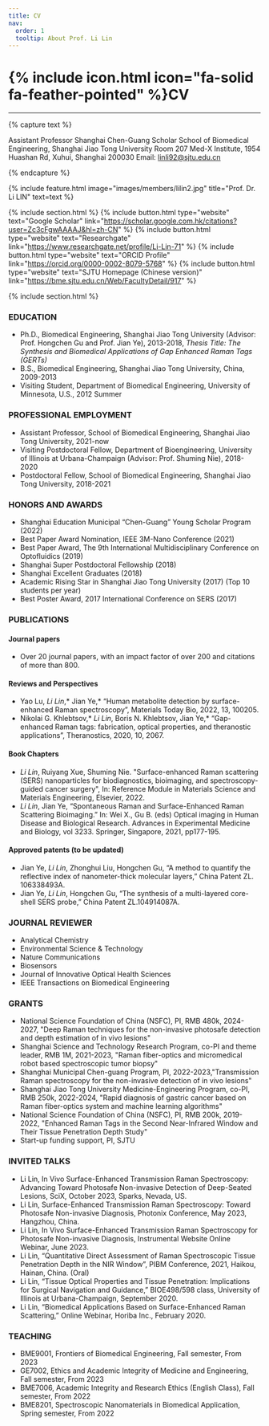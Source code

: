 ```yaml
---
title: CV
nav:
  order: 1
  tooltip: About Prof. Li Lin
---
```


# {% include icon.html icon="fa-solid fa-feather-pointed" %}CV

---

{% capture text %}


Assistant Professor
Shanghai Chen-Guang Scholar 
School of Biomedical Engineering, Shanghai Jiao Tong University 
Room 207 Med-X Institute, 1954 Huashan Rd, Xuhui, Shanghai 200030
Email: linli92@sjtu.edu.cn

{% endcapture %}

{% include feature.html image="images/members/lilin2.jpg" title="Prof. Dr. Li LIN" text=text %}



{% include section.html %}
{%
  include button.html
  type="website"
  text="Google Scholar"
  link="https://scholar.google.com.hk/citations?user=Zc3cFgwAAAAJ&hl=zh-CN"
%}
{%
  include button.html
  type="website"
  text="Researchgate"
  link="https://www.researchgate.net/profile/Li-Lin-71"
%}
{%
  include button.html
  type="website"
  text="ORCID Profile"
  link="https://orcid.org/0000-0002-8079-5768"
%}
{%
  include button.html
  type="website"
  text="SJTU Homepage (Chinese version)"
  link="https://bme.sjtu.edu.cn/Web/FacultyDetail/917"
%}

{% include section.html %}

###     EDUCATION    
- Ph.D., Biomedical Engineering, Shanghai Jiao Tong University (Advisor: Prof. Hongchen Gu and Prof. Jian Ye), 2013-2018, *Thesis Title: The Synthesis and Biomedical Applications of Gap Enhanced Raman Tags (GERTs)*
- B.S.,	Biomedical Engineering, Shanghai Jiao Tong University, China, 2009-2013
- Visiting Student, Department of Biomedical Engineering, University of Minnesota, U.S., 2012 Summer
### PROFESSIONAL EMPLOYMENT 
- Assistant Professor, School of Biomedical Engineering, Shanghai Jiao Tong University, 2021-now
- Visiting Postdoctoral Fellow, Department of Bioengineering, University of Illinois at Urbana-Champaign (Advisor: Prof. Shuming Nie), 2018-2020
- Postdoctoral Fellow, School of Biomedical Engineering, Shanghai Jiao Tong University, 2018-2021
### HONORS AND AWARDS                                                                  
- Shanghai Education Municipal “Chen-Guang” Young Scholar Program (2022)
- Best Paper Award Nomination, IEEE 3M-Nano Conference (2021)
- Best Paper Award, The 9th International Multidisciplinary Conference on Optofluidics (2019)
- Shanghai Super Postdoctoral Fellowship (2018)
- Shanghai Excellent Graduates (2018)
- Academic Rising Star in Shanghai Jiao Tong University (2017) (Top 10 students per year)
- Best Poster Award, 2017 International Conference on SERS (2017)
### PUBLICATIONS
#### Journal papers
- Over 20 journal papers, with an impact factor of over 200 and citations of more than 800. 
#### Reviews and Perspectives
- Yao Lu, *Li Lin*,* Jian Ye,* “Human metabolite detection by surface-enhanced Raman spectroscopy”, Materials Today Bio, 2022, 13, 100205. 
- Nikolai G. Khlebtsov,* *Li Lin*, Boris N. Khlebtsov, Jian Ye,* “Gap-enhanced Raman tags: fabrication, optical properties, and theranostic applications”, Theranostics, 2020, 10, 2067. 
#### Book Chapters
- *Li Lin*, Ruiyang Xue, Shuming Nie. "Surface-enhanced Raman scattering (SERS) nanoparticles for biodiagnostics, bioimaging, and spectroscopy-guided cancer surgery", In: Reference Module in Materials Science and Materials Engineering, Elsevier, 2022.
- *Li Lin*, Jian Ye, “Spontaneous Raman and Surface-Enhanced Raman Scattering Bioimaging.” In: Wei X., Gu B. (eds) Optical imaging in Human Disease and Biological Research. Advances in Experimental Medicine and Biology, vol 3233. Springer, Singapore, 2021, pp177-195. 
#### Approved patents (to be updated)
-	Jian Ye, *Li Lin*, Zhonghui Liu, Hongchen Gu, “A method to quantify the reflective index of nanometer-thick molecular layers,” China Patent ZL. 106338493A.
- Jian Ye, *Li Lin*, Hongchen Gu, “The synthesis of a multi-layered core-shell SERS probe,” China Patent ZL.104914087A.                                                     
### JOURNAL REVIEWER
- Analytical Chemistry
- Environmental Science & Technology
- Nature Communications
- Biosensors
- Journal of Innovative Optical Health Sciences
- IEEE Transactions on Biomedical Engineering
### GRANTS
- National Science Foundation of China (NSFC), PI, RMB 480k, 2024-2027, "Deep Raman techniques for the non-invasive photosafe detection and depth estimation of in vivo lesions"
- Shanghai Science and Technology Research Program, co-PI and theme leader, RMB 1M, 2021-2023, "Raman fiber-optics and micromedical robot based spectroscopic tumor biopsy"
- Shanghai Municipal Chen-guang Program, PI, 2022-2023,"Transmission Raman spectroscopy for the non-invasive  detection of in vivo lesions"
- Shanghai Jiao Tong University Medicine-Engineering Program, co-PI, RMB 250k, 2022-2024, "Rapid diagnosis of gastric cancer based on Raman fiber-optics system and machine learning algorithms"
- National Science Foundation of China (NSFC), PI, RMB 200k, 2019-2022, "Enhanced Raman Tags in the Second Near-Infrared Window and Their Tissue Penetration Depth Study"
- Start-up funding support, PI, SJTU
### INVITED TALKS
- Li Lin, In Vivo Surface-Enhanced Transmission Raman Spectroscopy: Advancing Toward Photosafe Non-invasive Detection of Deep-Seated Lesions, SciX, October 2023, Sparks, Nevada, US.
- Li Lin, Surface-Enhanced Transmission Raman Spectroscopy: Toward Photosafe Non-invasive Diagnosis, Photonix Conference, May 2023, Hangzhou, China.
- Li Lin, In Vivo Surface-Enhanced Transmission Raman Spectroscopy for Photosafe Non-invasive Diagnosis, Instrumental Website Online Webinar, June 2023.
- Li Lin, “Quantitative Direct Assessment of Raman Spectroscopic Tissue Penetration Depth in the NIR Window”, PIBM Conference, 2021, Haikou, Hainan, China. (Oral)
- Li Lin, “Tissue Optical Properties and Tissue Penetration: Implications for Surgical Navigation and Guidance,” BIOE498/598 class, University of Illinois at Urbana-Champaign, September 2020.
- Li Lin, “Biomedical Applications Based on Surface-Enhanced Raman Scattering,” Online Webinar, Horiba Inc., February 2020.
### TEACHING
- BME9001, Frontiers of Biomedical Engineering, Fall semester, From 2023
- GE7002, Ethics and Academic Integrity of Medicine and Engineering, Fall semester, From 2023
- BME7006, Academic Integrity and Research Ethics (English Class), Fall semester, From 2022
- BME8201, Spectroscopic Nanomaterials in Biomedical Application, Spring semester, From 2022
